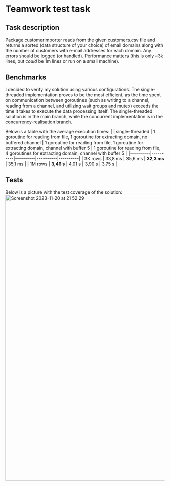 # Teamwork test task

## Task description

 Package customerimporter reads from the given customers.csv file and returns a
 sorted (data structure of your choice) of email domains along with the number
 of customers with e-mail addresses for each domain.  Any errors should be
 logged (or handled). Performance matters (this is only ~3k lines, but *could*
 be 1m lines or run on a small machine).

## Benchmarks

I decided to verify my solution using various configurations. The single-threaded implementation proves to be the most efficient, as the time spent on communication between goroutines (such as writing to a channel, reading from a channel, and utilizing wait groups and mutex) exceeds the time it takes to execute the data processing itself. The single-threaded solution is in the main branch, while the concurrent implementation is in the concurrency-realisation branch.


Below is a table with the average execution times:
| |  single-threaded | 1 goroutine for reading from file, 1 goroutine for extracting domain, no buffered channel | 1 goroutine for reading from file, 1 goroutine for extracting domain, channel with buffer 5 | 1 goroutine for reading from file, 4 goroutines for extracting domain, channel with buffer 5 |
|----------|----------|----------|----------|----------|
| 3К rows  | 33,8 ms  | 35,6 ms   | **32,3 ms**   | 35,1 ms   |
| 1M rows  | **3,46 s**   | 4,01 s   | 3,90 s   | 3,75 s   |

## Tests
Below is a picture with the test coverage of the solution:
<img width="902" alt="Screenshot 2023-11-20 at 21 52 29" src="https://github.com/Rysichek/teamwork-test-task/assets/49566270/e4ba8cf5-6760-4892-b4ee-5f520bdcc3dd">
